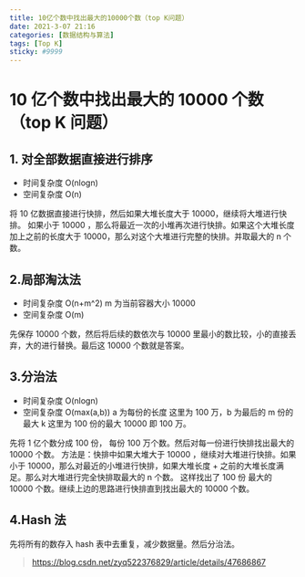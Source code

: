 ```yaml
---
title: 10亿个数中找出最大的10000个数（top K问题）
date: 2021-3-07 21:16
categories: [数据结构与算法]
tags: [Top K]
sticky: #9999
---
```


# 10 亿个数中找出最大的 10000 个数（top K 问题）

## 1. 对全部数据直接进行排序

- 时间复杂度 O(nlogn)
- 空间复杂度 O(n)

将 10 亿数据直接进行快排，然后如果大堆长度大于 10000，继续将大堆进行快排。 如果小于 10000 ，那么将最近一次的小堆再次进行快排。如果这个大堆长度加上之前的长度大于 10000，那么对这个大堆进行完整的快排。并取最大的 n 个数。

## 2.局部淘汰法

- 时间复杂度 O(n+m^2) m 为当前容器大小 10000
- 空间复杂度 O(m)

先保存 10000 个数，然后将后续的数依次与 10000 里最小的数比较，小的直接丢弃，大的进行替换。最后这 10000 个数就是答案。

## 3.分治法

- 时间复杂度 O(nlogn)
- 空间复杂度 O(max(a,b)) a 为每份的长度 这里为 100 万，b 为最后的 m 份的最大 k 这里为 100 份的最大 10000 即 100 万。

先将 1 亿个数分成 100 份， 每份 100 万个数。然后对每一份进行快排找出最大的 10000 个数。
方法是：快排中如果大堆大于 10000 ，继续对大堆进行快排。如果小于 10000，那么对最近的小堆进行快排，如果大堆长度 + 之前的大堆长度满足。那么对大堆进行完全快排取最大的 n 个数。
这样找出了 100 份 最大的 10000 个数。继续上边的思路进行快排直到找出最大的 10000 个数。

## 4.Hash 法

先将所有的数存入 hash 表中去重复，减少数据量。然后分治法。

> https://blog.csdn.net/zyq522376829/article/details/47686867